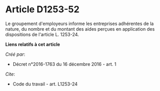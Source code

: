 # Article D1253-52

Le groupement d'employeurs informe les entreprises adhérentes de la nature, du nombre et du montant des aides perçues en
application des dispositions de l'article L. 1253-24.

**Liens relatifs à cet article**

_Créé par_:

  - Décret n°2016-1763 du 16 décembre 2016 - art. 1

_Cite_:

  - Code du travail - art. L1253-24
